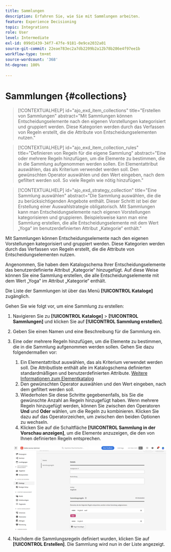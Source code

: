 ```yaml
---
title: Sammlungen
description: Erfahren Sie, wie Sie mit Sammlungen arbeiten.
feature: Experience Decisioning
topic: Integrations
role: User
level: Intermediate
exl-id: 099d1439-34f7-47fe-9181-0e9ce2032a01
source-git-commit: 22eae783ec2a7db2209b2a12b78b286e4f97ee1b
workflow-type: tm+mt
source-wordcount: '368'
ht-degree: 100%

---
```


# Sammlungen {#collections}

>[!CONTEXTUALHELP]
>id="ajo_exd_item_collections"
>title="Erstellen von Sammlungen"
>abstract="Mit Sammlungen können Entscheidungselemente nach den eigenen Vorstellungen kategorisiert und gruppiert werden. Diese Kategorien werden durch das Verfassen von Regeln erstellt, die die Attribute von Entscheidungselementen nutzen."

>[!CONTEXTUALHELP]
>id="ajo_exd_item_collection_rules"
>title="Definieren von Regeln für die eigene Sammlung"
>abstract="Eine oder mehrere Regeln hinzufügen, um die Elemente zu bestimmen, die in die Sammlung aufgenommen werden sollen. Ein Elementattribut auswählen, das als Kriterium verwendet werden soll. Den gewünschten Operator auswählen und den Wert eingeben, nach dem gefiltert werden soll. So viele Regeln wie nötig hinzufügen."

>[!CONTEXTUALHELP]
>id="ajo_exd_strategy_collection"
>title="Eine Sammlung auswählen"
>abstract="Die Sammlung auswählen, die die zu berücksichtigenden Angebote enthält. Dieser Schritt ist bei der Erstellung einer Auswahlstrategie obligatorisch. Mit Sammlungen kann man Entscheidungselemente nach eigenen Vorstellungen kategorisieren und gruppieren. Beispielsweise kann man eine Sammlung erstellen, die alle Entscheidungselemente mit dem Wert „Yoga“ im benutzerdefinierten Attribut „Kategorie“ enthält."

Mit Sammlungen können Entscheidungselemente nach den eigenen Vorstellungen kategorisiert und gruppiert werden. Diese Kategorien werden durch das Verfassen von Regeln erstellt, die die Attribute von Entscheidungselementen nutzen.

Angenommen, Sie haben dem Katalogschema Ihrer Entscheidungselemente das benutzerdefinierte Attribut „Kategorie“ hinzugefügt. Auf diese Weise können Sie eine Sammlung erstellen, die alle Entscheidungselemente mit dem Wert „Yoga“ im Attribut „Kategorie“ enthält.

Die Liste der Sammlungen ist über das Menü **[!UICONTROL Kataloge]** zugänglich.

Gehen Sie wie folgt vor, um eine Sammlung zu erstellen:

1. Navigieren Sie zu **[!UICONTROL Kataloge]** > **[!UICONTROL Sammlungen]** und klicken Sie auf **[!UICONTROL Sammlung erstellen]**.
1. Geben Sie einen Namen und eine Beschreibung für die Sammlung ein.
1. Eine oder mehrere Regeln hinzufügen, um die Elemente zu bestimmen, die in die Sammlung aufgenommen werden sollen. Gehen Sie dazu folgendermaßen vor:

   1. Ein Elementattribut auswählen, das als Kriterium verwendet werden soll. Die Attributliste enthält alle im Katalogschema definierten standardmäßigen und benutzerdefinierten Attribute. [Weitere Informationen zum Elementkatalog](catalogs.md)
   1. Den gewünschten Operator auswählen und den Wert eingeben, nach dem gefiltert werden soll.
   1. Wiederholen Sie diese Schritte gegebenenfalls, bis Sie die gewünschte Anzahl an Regeln hinzugefügt haben. Wenn mehrere Regeln hinzugefügt werden, können Sie zwischen den Operatoren **Und** und **Oder** wählen, um die Regeln zu kombinieren. Klicken Sie dazu auf das Operatorzeichen, um zwischen den beiden Optionen zu wechseln.
   1. Klicken Sie auf die Schaltfläche **[!UICONTROL Sammlung in der Vorschau anzeigen]**, um die Elemente anzuzeigen, die den von Ihnen definierten Regeln entsprechen.

   ![](assets/collection-create.png)

1. Nachdem die Sammlungsregeln definiert wurden, klicken Sie auf **[!UICONTROL Erstellen]**. Die Sammlung wird nun in der Liste angezeigt.
